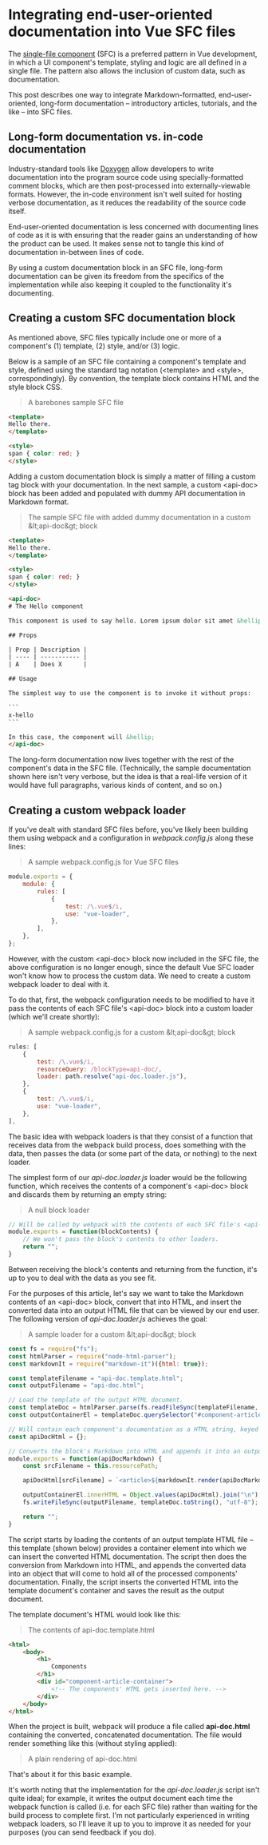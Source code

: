 <post-date date="7 June 2022"/>

# Integrating end-user-oriented documentation into Vue SFC files

The [single-file component](https://vuejs.org/guide/scaling-up/sfc.html) (SFC) is a preferred pattern in Vue development, in which a UI component's template, styling and logic are all defined in a single file. The pattern also allows the inclusion of custom data, such as documentation.

This post describes one way to integrate Markdown-formatted, end-user-oriented, long-form documentation &ndash; introductory articles, tutorials, and the like &ndash; into SFC files.

## Long-form documentation vs. in-code documentation

Industry-standard tools like [Doxygen](https://doxygen.nl/) allow developers to write documentation into the program source code using specially-formatted comment blocks, which are then post-processed into externally-viewable formats. However, the in-code environment isn't well suited for hosting verbose documentation, as it reduces the readability of the source code itself.

End-user-oriented documentation is less concerned with documenting lines of code as it is with ensuring that the reader gains an understanding of how the product can be used. It makes sense not to tangle this kind of documentation in-between lines of code.

By using a custom documentation block in an SFC file, long-form documentation can be given its freedom from the specifics of the implementation while also keeping it coupled to the functionality it's documenting.

## Creating a custom SFC documentation block

As mentioned above, SFC files typically include one or more of a component's (1) template, (2) style, and/or (3) logic.

Below is a sample of an SFC file containing a component's template and style, defined using the standard tag notation (\<template\> and \<style\>, correspondingly). By convention, the template block contains HTML and the style block CSS.

> A barebones sample SFC file
```html [{headerless}]
<template>
Hello there.
</template>

<style>
span { color: red; }
</style>
```

Adding a custom documentation block is simply a matter of filling a custom tag block with your documentation. In the next sample, a custom \<api-doc\> block has been added and populated with dummy API documentation in Markdown format.

> The sample SFC file with added dummy documentation in a custom \&lt;api-doc\&gt; block
````html [{headerless}]
<template>
Hello there.
</template>

<style>
span { color: red; }
</style>

<api-doc>
# The Hello component

This component is used to say hello. Lorem ipsum dolor sit amet &hellip;

## Props

| Prop | Description |
| ---- | ----------- |
| A    | Does X      |

## Usage

The simplest way to use the component is to invoke it without props:

```
x-hello
```

In this case, the component will &hellip;
</api-doc>
````

The long-form documentation now lives together with the rest of the component's data in the SFC file. (Technically, the sample documentation shown here isn't very verbose, but the idea is that a real-life version of it would have full paragraphs, various kinds of content, and so on.)

## Creating a custom webpack loader

If you've dealt with standard SFC files before, you've likely been building them using webpack and a configuration in *webpack.config.js* along these lines:

> A sample webpack.config.js for Vue SFC files
```javascript [{headerless}]
module.exports = {
    module: {
        rules: [
            {
                test: /\.vue$/i,
                use: "vue-loader",
            },
        ],
    },
};
```

However, with the custom \<api-doc\> block now included in the SFC file, the above configuration is no longer enough, since the default Vue SFC loader won't know how to process the custom data. We need to create a custom webpack loader to deal with it.

To do that, first, the webpack configuration needs to be modified to have it pass the contents of each SFC file's \<api-doc\> block into a custom loader (which we'll create shortly):

> A sample webpack.config.js for a custom \&lt;api-doc\&gt; block
```javascript [{headerless}]
rules: [
    {
        test: /\.vue$/i,
        resourceQuery: /blockType=api-doc/,
        loader: path.resolve("api-doc.loader.js"),
    },
    {
        test: /\.vue$/i,
        use: "vue-loader",
    },
],
```

The basic idea with webpack loaders is that they consist of a function that receives data from the webpack build process, does something with the data, then passes the data (or some part of the data, or nothing) to the next loader.

The simplest form of our *api-doc.loader.js* loader would be the following function, which receives the contents of a component's \<api-doc\> block and discards them by returning an empty string:

> A null block loader
```javascript [{headerless}]
// Will be called by webpack with the contents of each SFC file's <api-doc> block, one file at a time.
module.exports = function(blockContents) {
    // We won't pass the block's contents to other loaders.
    return "";
}
```

Between receiving the block's contents and returning from the function, it's up to you to deal with the data as you see fit.

For the purposes of this article, let's say we want to take the Markdown contents of an \<api-doc\> block, convert that into HTML, and insert the converted data into an output HTML file that can be viewed by our end user. The following version of *api-doc.loader.js* achieves the goal:

> A sample loader for a custom \&lt;api-doc\&gt; block
```javascript [{headerless}]
const fs = require("fs");
const htmlParser = require("node-html-parser");
const markdownIt = require("markdown-it")({html: true});

const templateFilename = "api-doc.template.html";
const outputFilename = "api-doc.html";

// Load the template of the output HTML document.
const templateDoc = htmlParser.parse(fs.readFileSync(templateFilename, "utf-8"));
const outputContainerEl = templateDoc.querySelector("#component-article-container");

// Will contain each component's documentation as a HTML string, keyed by the SFC filename.
const apiDocHtml = {};

// Converts the block's Markdown into HTML and appends it into an output document.
module.exports = function(apiDocMarkdown) {
    const srcFilename = this.resourcePath;

    apiDocHtml[srcFilename] = `<article>${markdownIt.render(apiDocMarkdown)}</article>`;

    outputContainerEl.innerHTML = Object.values(apiDocHtml).join("\n");
    fs.writeFileSync(outputFilename, templateDoc.toString(), "utf-8");

    return "";
}
```

The script starts by loading the contents of an output template HTML file &ndash; this template (shown below) provides a container element into which we can insert the converted HTML documentation. The script then does the conversion from Markdown into HTML, and appends the converted data into an object that will come to hold all of the processed components' documentation. Finally, the script inserts the converted HTML into the template document's container and saves the result as the output document.

The template document's HTML would look like this:

> The contents of api-doc.template.html
```html [{headerless}]
<html>
    <body>
        <h1>
            Components
        </h1>
        <div id="component-article-container">
            <!-- The components' HTML gets inserted here. -->
        </div>
    </body>
</html>
```

When the project is built, webpack will produce a file called **api-doc.html** containing the converted, concatenated documentation. The file would render something like this (without styling applied):

> A plain rendering of api-doc.html
<dokki-iframe height="20em" srcdoc="
    <html>
        <head>
            <style>
                body {
                    background-color: white;
                    color: black;
                }
                body :first-child {
                    margin-top: 0;
                }
                body :last-child {
                    margin-bottom: 0;
                }
            </style>
        </head>
        <body>
            <h1>Components</h1>
            <div id='component-article-container'>
                <article>
                    <h1>The Hello component</h1>
                    <p>This component is used to say hello. Lorem ipsum dolor sit amet …</p>
                    <h2>Props</h2>
                    <table>
                        <thead>
                            <tr>
                                <th>Prop</th>
                                <th>Description</th>
                            </tr>
                        </thead>
                        <tbody>
                            <tr>
                                <td>A</td>
                                <td>Does X</td>
                            </tr>
                        </tbody>
                    </table>
                    <h2>Usage</h2>
                    <p>The simplest way to use the component is to invoke it without props:</p>
                    <code>
                        x-hello
                    </code>
                    <p>In this case, the component will …</p>
                </article></div>
        </body>
    <html>
">
</dokki-iframe>

That's about it for this basic example.

It's worth noting that the implementation for the *api-doc.loader.js* script isn't quite ideal; for example, it writes the output document each time the webpack function is called (i.e. for each SFC file) rather than waiting for the build process to complete first. I'm not particularly experienced in writing webpack loaders, so I'll leave it up to you to improve it as needed for your purposes (you can <ths-inline-feedback-button>send feedback</ths-inline-feedback-button> if you do).

